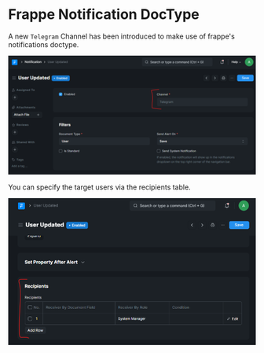 # Frappe Notification DocType
A new `Telegram` Channel has been introduced to make use of frappe's notifications doctype. 

![Channel](./assets/notification-channel.png) 

You can specify the target users via the recipients table.

![Channel](./assets/notification-recipients.png) 